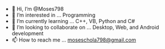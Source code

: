 - 👋 Hi, I’m @Moses798
- 👀 I’m interested in ... Programming
- 🌱 I’m currently learning ... C++, VB, Python and C#
- 💞️ I’m looking to collaborate on ... Desktop, Web, and Android development
- 📫 How to reach me ... moseschola798@gmail.com 

<!---
Moses798/Moses798 is a ✨ special ✨ repository because its `README.md` (this file) appears on your GitHub profile.
You can click the Preview link to take a look at your changes.
--->
